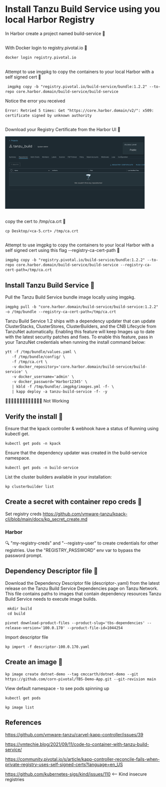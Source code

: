# Install Tanzu Build Service using you local Harbor Registry
 
 
 In Harbor create a project named build-service 🔧


 ## 

 With Docker login to registry.pivotal.io 🔧

 ```
 docker login registry.pivotal.io
 ```

 ##
 
 Attempt to use imgpkg to copy the containers to your local Harbor with a self signed cert 🔧

 ```
  imgpkg copy -b "registry.pivotal.io/build-service/bundle:1.2.2" --to-repo core.harbor.domain/build-service/build-service
 ```
 
 Notice the error you received

 ```
 Error: Retried 5 times: Get "https://core.harbor.domain/v2/": x509: certificate signed by unknown authority
 ```


## 

Download your Registry Certificate from the Harbor UI 🔧

<img src="./screenshots/harbor_cert.png" width="450"> 

##

copy the cert to /tmp/ca.crt 🔧

```
cp Desktop/<ca-5.crt> /tmp/ca.crt
```


##

 Attempt to use imgpkg to copy the containers to your local Harbor with a self signed cert using this flag --registry-ca-cert-path 🔧
 
 ```
 imgpkg copy -b "registry.pivotal.io/build-service/bundle:1.2.2" --to-repo core.harbor.domain/build-service/build-service --registry-ca-cert-path=/tmp/ca.crt 
 ```
 
 
 
  ## Install Tanzu Build Service  🔧
 
 Pull the Tanzu Build Service bundle image locally using imgpkg.
 
 
 ```
 imgpkg pull -b "core.harbor.domain/build-service/build-service:1.2.2" -o /tmp/bundle --registry-ca-cert-path=/tmp/ca.crt 
 ```
 
Tanzu Build Service 1.2 ships with a dependency updater that can update ClusterStacks, ClusterStores, ClusterBuilders, and the CNB Lifecycle from TanzuNet automatically. Enabling this feature will keep Images up to date with the latest security patches and fixes. To enable this feature, pass in your TanzuNet credentials when running the install command below:
 
 ```
 ytt -f /tmp/bundle/values.yaml \
    -f /tmp/bundle/config/ \
    -f /tmp/ca.crt \
    -v docker_repository='core.harbor.domain/build-service/build-service' \
    -v docker_username='admin' \
    -v docker_password='Harbor12345' \
    | kbld -f /tmp/bundle/.imgpkg/images.yml -f- \
    | kapp deploy -a tanzu-build-service -f- -y   
 ```
 
🚨🚨🚨🚨🚨🚨🚨🚨🚨🚨🚨🚨🚨 Not Working

 
 ## Verify the install 🔧
 
 Ensure that the kpack controller & webhook have a status of Running using kubectl get.
 
 ```
 kubectl get pods -n kpack
 ```
 
 Ensure that the dependency updater was created in the build-service namespace.

 ```
 kubectl get pods -n build-service
 ``` 
 
 List the cluster builders available in your installation:
 
 ```
 kp clusterbuilder list
 ```
  


 
 ## Create a secret with container repo creds 🔧

Set registry creds
https://github.com/vmware-tanzu/kpack-cli/blob/main/docs/kp_secret_create.md


  
  ### Harbor
 🔍 "my-registry-creds" and "--registry-user" to create credentials for other registries. Use the "REGISTRY_PASSWORD" env var to bypass the password prompt.
 

 
## Dependency Descriptor file 🔧
Download the Dependency Descriptor file (descriptor-<version>.yaml) from the latest release on the Tanzu Build Service Dependencies page on Tanzu Network. This file contains paths to images that contain dependency resources Tanzu Build Service needs to execute image builds.
 
```
 mkdir build
 cd build
```
 
 ```
 pivnet download-product-files --product-slug='tbs-dependencies' --release-version='100.0.170' --product-file-id=1044254
 ```
 
 Import descriptor file
 
 ```
 kp import -f descriptor-100.0.170.yaml
 ```
 
 
## Create an image 🔧
 
``` 
kp image create dotnet-demo --tag cmccarth/dotnet-demo --git https://github.com/corn-pivotal/TBS-Demo-App.git --git-revision main
``` 
 
 
View default namespace - to see pods spinning up 
 
 ```
 kubectl get pods
 ```
 
 ```
 kp image list
 ```


 

## References

https://github.com/vmware-tanzu/carvel-kapp-controller/issues/39

https://vmtechie.blog/2021/09/11/code-to-container-with-tanzu-build-service/

https://community.pivotal.io/s/article/kapp-controller-reconcile-fails-when-private-registry-uses-self-signed-certs?language=en_US
 
https://github.com/kubernetes-sigs/kind/issues/110 <-- Kind insecure registries
